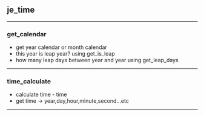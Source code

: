 ## je_time

---
### get_calendar
* get year calendar or month calendar
* this year is leap year? using get_is_leap
* how many leap days between year and year using get_leap_days

---
### time_calculate
* calculate time - time
* get time -> year,day,hour,minute,second...etc

---

